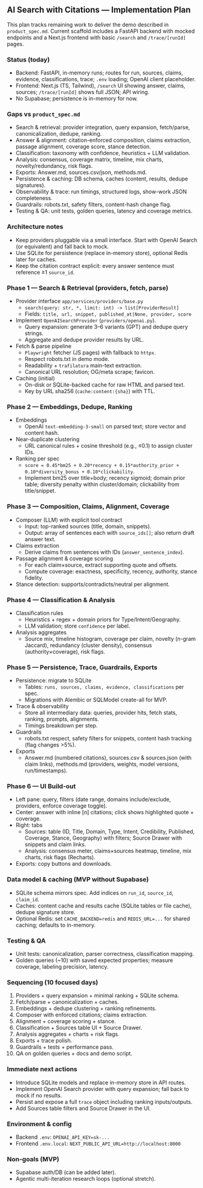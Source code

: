 ## AI Search with Citations — Implementation Plan

This plan tracks remaining work to deliver the demo described in `product_spec.md`. Current scaffold includes a FastAPI backend with mocked endpoints and a Next.js frontend with basic `/search` and `/trace/[runId]` pages.

### Status (today)

- Backend: FastAPI, in-memory runs; routes for run, sources, claims, evidence, classifications, trace; `.env` loading; OpenAI client placeholder.
- Frontend: Next.js (TS, Tailwind), `/search` UI showing answer, claims, sources; `/trace/[runId]` shows full JSON; API wiring.
- No Supabase; persistence is in-memory for now.

### Gaps vs `product_spec.md`

- Search & retrieval: provider integration, query expansion, fetch/parse, canonicalization, dedupe, ranking.
- Answer & alignment: citation-enforced composition, claims extraction, passage alignment, coverage score, stance detection.
- Classification: taxonomy with confidence, heuristics + LLM validation.
- Analysis: consensus, coverage matrix, timeline, mix charts, novelty/redundancy, risk flags.
- Exports: Answer.md, sources.csv/json, methods.md.
- Persistence & caching: DB schema, caches (content, results, dedupe signatures).
- Observability & trace: run timings, structured logs, show-work JSON completeness.
- Guardrails: robots.txt, safety filters, content-hash change flag.
- Testing & QA: unit tests, golden queries, latency and coverage metrics.

### Architecture notes

- Keep providers pluggable via a small interface. Start with OpenAI Search (or equivalent) and fall back to mock.
- Use SQLite for persistence (replace in-memory store), optional Redis later for caches.
- Keep the citation contract explicit: every answer sentence must reference ≥1 `source_id`.

### Phase 1 — Search & Retrieval (providers, fetch, parse)

- Provider interface `app/services/providers/base.py`
  - `search(query: str, *, limit: int) -> list[ProviderResult]`
  - Fields: `title, url, snippet, published_at|None, provider, score`
- Implement `OpenAISearchProvider` (`providers/openai.py`).
  - Query expansion: generate 3–6 variants (GPT) and dedupe query strings.
  - Aggregate and dedupe provider results by URL.
- Fetch & parse pipeline
  - `Playwright` fetcher (JS pages) with fallback to `httpx`.
  - Respect robots.txt in demo mode.
  - Readability + `trafilatura` main-text extraction.
  - Canonical URL resolution; OG/meta scrape; favicon.
- Caching (initial)
  - On-disk or SQLite-backed cache for raw HTML and parsed text.
  - Key by URL sha256 (`cache:content:{sha}`) with TTL.

### Phase 2 — Embeddings, Dedupe, Ranking

- Embeddings
  - OpenAI `text-embedding-3-small` on parsed text; store vector and content hash.
- Near-duplicate clustering
  - URL canonical rules + cosine threshold (e.g., ≤0.1) to assign cluster IDs.
- Ranking per spec
  - `score = 0.45*bm25 + 0.20*recency + 0.15*authority_prior + 0.10*diversity_bonus + 0.10*clickability`.
  - Implement bm25 over title+body; recency sigmoid; domain prior table; diversity penalty within cluster/domain; clickability from title/snippet.

### Phase 3 — Composition, Claims, Alignment, Coverage

- Composer (LLM) with explicit tool contract
  - Input: top-ranked sources (title, domain, snippets).
  - Output: array of sentences each with `source_ids[]`; also return draft answer text.
- Claims extraction
  - Derive claims from sentences with IDs (`answer_sentence_index`).
- Passage alignment & coverage scoring
  - For each claim×source, extract supporting quote and offsets.
  - Compute coverage: exactness, specificity, recency, authority, stance fidelity.
- Stance detection: supports/contradicts/neutral per alignment.

### Phase 4 — Classification & Analysis

- Classification rules
  - Heuristics + regex + domain priors for Type/Intent/Geography.
  - LLM validation; store `confidence` per label.
- Analysis aggregates
  - Source mix, timeline histogram, coverage per claim, novelty (n-gram Jaccard), redundancy (cluster density), consensus (authority×coverage), risk flags.

### Phase 5 — Persistence, Trace, Guardrails, Exports

- Persistence: migrate to SQLite
  - Tables: `runs, sources, claims, evidence, classifications` per spec.
  - Migrations with Alembic or SQLModel create-all for MVP.
- Trace & observability
  - Store all intermediary data: queries, provider hits, fetch stats, ranking, prompts, alignments.
  - Timings breakdown per step.
- Guardrails
  - robots.txt respect, safety filters for snippets, content hash tracking (flag changes >5%).
- Exports
  - Answer.md (numbered citations), sources.csv & sources.json (with claim links), methods.md (providers, weights, model versions, run/timestamps).

### Phase 6 — UI Build-out

- Left pane: query, filters (date range, domains include/exclude, providers, enforce coverage toggle).
- Center: answer with inline [n] citations; click shows highlighted quote + coverage.
- Right: tabs
  - Sources: table (ID, Title, Domain, Type, Intent, Credibility, Published, Coverage, Stance, Geography) with filters; Source Drawer with snippets and claim links.
  - Analysis: consensus meter, claims×sources heatmap, timeline, mix charts, risk flags (Recharts).
- Exports: copy buttons and downloads.

### Data model & caching (MVP without Supabase)

- SQLite schema mirrors spec. Add indices on `run_id`, `source_id`, `claim_id`.
- Caches: content cache and results cache (SQLite tables or file cache), dedupe signature store.
- Optional Redis: set `CACHE_BACKEND=redis` and `REDIS_URL=...` for shared caching; defaults to in-memory.

### Testing & QA

- Unit tests: canonicalization, parser correctness, classification mapping.
- Golden queries (~10) with saved expected properties; measure coverage, labeling precision, latency.

### Sequencing (10 focused days)

1. Providers + query expansion + minimal ranking + SQLite schema.
2. Fetch/parse + canonicalization + caches.
3. Embeddings + dedupe clustering + ranking refinements.
4. Composer with enforced citations; claims extraction.
5. Alignment + coverage scoring + stance.
6. Classification + Sources table UI + Source Drawer.
7. Analysis aggregates + charts + risk flags.
8. Exports + trace polish.
9. Guardrails + tests + performance pass.
10. QA on golden queries + docs and demo script.

### Immediate next actions

- Introduce SQLite models and replace in-memory store in API routes.
- Implement OpenAI Search provider with query expansion; fall back to mock if no results.
- Persist and expose a full `trace` object including ranking inputs/outputs.
- Add Sources table filters and Source Drawer in the UI.

### Environment & config

- Backend `.env`: `OPENAI_API_KEY=sk-...`
- Frontend `.env.local`: `NEXT_PUBLIC_API_URL=http://localhost:8000`

### Non-goals (MVP)

- Supabase auth/DB (can be added later).
- Agentic multi-iteration research loops (optional stretch).
